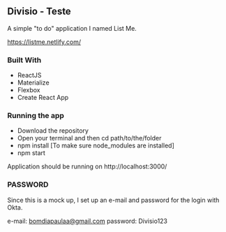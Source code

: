 ## Divisio - Teste

A simple "to do" application I named List Me.

https://listme.netlify.com/

### Built With
* ReactJS
* Materialize
* Flexbox
* Create React App

### Running the app

- Download the repository
- Open your terminal and then cd path/to/the/folder
- npm install [To make sure node_modules are installed]
- npm start

Application should be running on http://localhost:3000/

### PASSWORD 

Since this is a mock up, I set up an e-mail and password for the login with Okta.

e-mail: bomdiapaulaa@gmail.com
password: Divisio123
